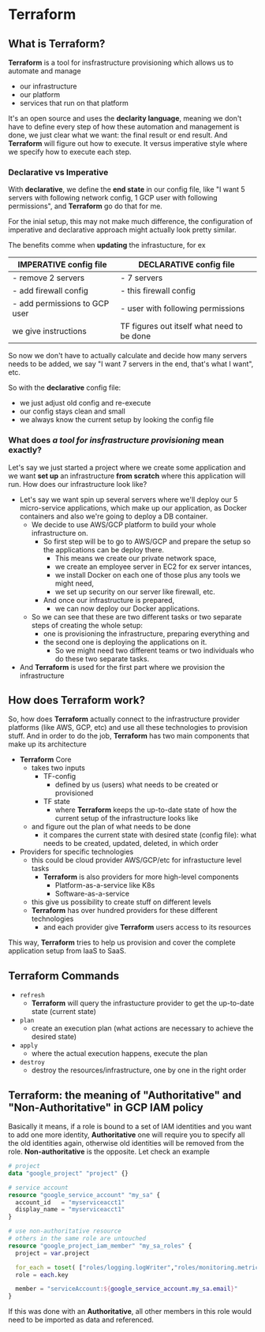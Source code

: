 # Terraform 

## What is Terraform?
**Terraform** is a tool for insfrastructure provisioning which allows us to automate and manage 
- our infrastructure
- our platform 
- services that run on that platform

It's an open source and uses the **declarity language**, meaning we don't have to define every step of how these automation and management is done, we just clear what we want: the final result or end result. And **Terraform** will figure out how to execute. It versus imperative style where we specify how to execute each step.

### Declarative vs Imperative
With **declarative**, we define the **end state** in our config file, like "I want 5 servers with following network config, 1 GCP user with following permissions", and **Terraform** go do that for me.

For the inial setup, this may not make much difference, the configuration of imperative and declarative approach might actually look pretty similar.

The benefits comme when **updating** the infrastucture, for ex

| IMPERATIVE config file  | DECLARATIVE config file |
| ------------- | ------------- |
| - remove 2 servers  | - 7 servers  |
| - add firewall config  | - this firewall config  |
| - add permissions to GCP user | - user with following permissions  |
|  we give instructions | TF figures out itself what need to be done  |

So now we don't have to actually calculate and decide how many servers needs to be added, we say "I want 7 servers in the end, that's what I want", etc.

So with the **declarative** config file:
- we just adjust old config and re-execute
- our config stays clean and small
- we always know the current setup by looking the config file


### What does *a tool for insfrastructure provisioning* mean exactly?

Let's say we just started a project where we create some application and we want **set up** an infrastructure **from scratch** where this application will run. How does our infrastructure look like? 
- Let's say we want spin up several servers where we'll deploy our 5 micro-service applications, which make up our application, as Docker containers and also we're going to deploy a DB container. 
    - We decide to use AWS/GCP platform to build your whole infrastructure on. 
        - So first step will be to go to AWS/GCP and prepare the setup so the applications can be deploy there. 
            - This means we create our private network space, 
            - we create an employee server in EC2 for ex server intances, 
            - we install Docker on each one of those plus any tools we might need, 
            - we set up security on our server like firewall, etc. 
        - And once our infrastructure is prepared, 
            - we can now deploy our Docker applications. 
    - So we can see that these are two different tasks or two separate steps of creating the whole setup: 
        - one is provisioning the infrastructure, preparing everything and 
        - the second one is deploying the applications on it. 
            - So we might need two different teams or two individuals who do these two separate tasks. 
- And **Terraform** is used for the first part where we provision the infrastructure

## How does Terraform work?
So, how does **Terraform** actually connect to the infrastructure provider platforms (like AWS, GCP, etc) and use all these technologies to provision stuff. And in order to do the job, **Terraform** has two main components that make up its architecture
- **Terraform** Core
    - takes two inputs
        - TF-config
            - defined by us (users) what needs to be created or provisioned
        - TF state
            - where **Terraform** keeps the up-to-date state of how the current setup of the infrastructure looks like
    - and figure out the plan of what needs to be done
        - it compares the current state with desired state (config file): what needs to be created, updated, deleted, in which order
- Providers for specific technologies
    - this could be cloud provider AWS/GCP/etc for infrastucture level tasks
        - **Terraform** is also providers for more high-level components 
            - Platform-as-a-service like K8s
            - Software-as-a-service 
    - this give us possibility to create stuff on different levels
    - **Terraform** has over hundred providers for these different technologies
        - and each provider give **Terraform** users access to its resources

This way, **Terraform** tries to help us provision and cover the complete application setup from IaaS to SaaS.

## Terraform Commands
- `refresh`
    - **Terraform** will query the infrastucture provider to get the up-to-date state (current state)
- `plan`
    - create an execution plan (what actions are necessary to achieve the desired state)
- `apply`
    - where the actual execution happens, execute the plan
- `destroy`
    - destroy the resources/infrastructure, one by one in the right order  

## Terraform: the meaning of "Authoritative" and "Non-Authoritative" in GCP IAM policy
Basically it means, if a role is bound to a set of IAM identities and you want to add one more identity, **Authoritative** one will require you to specify all the old identities again, otherwise old identities will be removed from the role. **Non-authoritative** is the opposite. Let check an example
```terraform
# project
data "google_project" "project" {}

# service account
resource "google_service_account" "my_sa" {
  account_id   = "myserviceacct1"
  display_name = "myserviceacct1"
}

# use non-authoritative resource
# others in the same role are untouched
resource "google_project_iam_member" "my_sa_roles" {
  project = var.project

  for_each = toset( ["roles/logging.logWriter","roles/monitoring.metricWriter"] )
  role = each.key

  member = "serviceAccount:${google_service_account.my_sa.email}"
}
```
If this was done with an **Authoritative**, all other members in this role would need to be imported as data and referenced.
